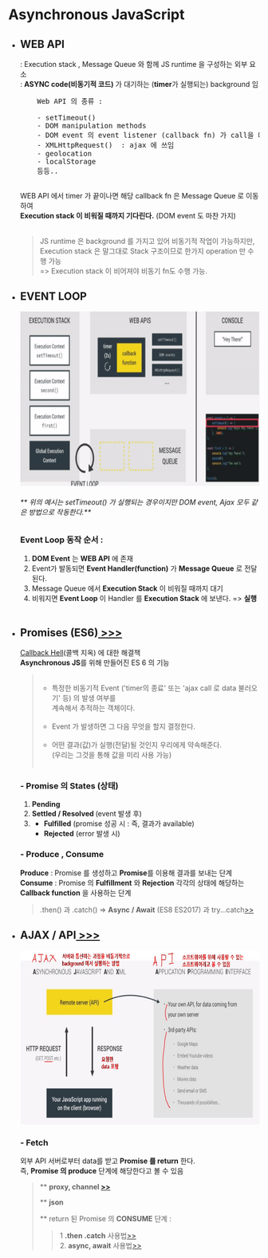 <h1>Asynchronous JavaScript</h1>

<ul>
    <li>
        <h2>WEB API</h2>
        <span> : Execution stack , Message Queue 와 함께 JS runtime 을 구성하는 외부 요소<br/></span>
        <span> : <strong>ASYNC code(비동기적 코드)</strong> 가 대기하는 (<strong>timer</strong>가 실행되는) background 임</span>
        <pre>
    Web API 의 종류 :</br>
    - setTimeout()
    - DOM manipulation methods
    - DOM event 의 event listener (callback fn) 가 call을 대기하는 곳
    - XMLHttpRequest()  : ajax 에 쓰임
    - geolocation
    - localStorage
    등등..
        </pre>
        <span>
            WEB API 에서 timer 가 끝이나면 해당 callback fn 은 Message Queue 로 이동하여<br/>
            <strong>Execution stack 이 비워질 때까지 기다린다.</strong> (DOM event 도 마찬 가지)
        </span></br>
        </br><BlockQuote>
            JS runtime 은 background 를 가지고 있어 비동기적 작업이 가능하지만,<br/>Execution stack 은 말그대로 Stack 구조이므로 한가지 operation 만 수행 가능</br>=> Execution stack 이 비어져야 비동기 fn도 수행 가능.
        </BlockQuote>
    </li>
    <li>
        <h2>EVENT LOOP</h2>
        <img src="image/WEB_API_ref.gif" height="350" width="auto" alt="Event Loop"/>
        <span>
            <h6>** 위의 예시는 setTimeout() 가 실행되는 경우이지만 DOM event, Ajax 모두 같은 방법으로 작동한다.**</h6>
        </span>
        <h3>Event Loop 동작 순서 :</h3>
        <ol>
            <li><strong>DOM Event</strong> 는 <strong>WEB API</strong> 에 존재</li>
            <li>Event가 발동되면 <strong>Event Handler(function)</strong> 가 <strong>Message Queue</strong> 로 전달된다.</li>
            <li>Message Queue 에서 <strong>Execution Stack</strong> 이 비워질 때까지 대기</li>
            <li>비워지면 <strong>Event Loop</strong> 이 Handler 를 <strong>Execution Stack</strong> 에 보낸다. => <strong>실행</strong></li>
        </ol>
        </br>
    </li>
    <li>
        <h2>Promises (ES6)<a href="https://github.com/seong7/js_TIL/blob/master/08-asynchronous-JS/asynchronous.html#L103"> >>></a></h2>
        <span><a href="https://github.com/seong7/js_TIL/blob/master/08-asynchronous-JS/asynchronous.html#L68">Callback Hell</a>(콜백 지옥) 에 대한 해결책<span><br/>
        <span><strong>Asynchronous JS</strong>를 위해 만들어진 ES 6 의 기능</span>
        <BlockQuote>
            <ul><br/>
                <li>
                    특정한 비동기적 Event ('timer의 종료' 또는 'ajax call 로 data 불러오기' 등) 의 발생 여부를<br/>
                      계속해서 추적하는 객체이다.
                </li><br/>
                <li>
                    Event 가 발생하면 그 다음 무엇을 할지 결정한다.
                </li><br/>
                <li>
                    어떤 결과(값)가 실행(전달)될 것인지 우리에게 약속해준다.</br>
                    (우리는 그것을 통해 값을 미리 사용 가능)
                </li><br/>
            </ul>
        </BlockQuote>
        <h3>- Promise 의 States (상태)</h3>
        <ol>
            <li>
                <strong>Pending</strong>
            </li>
            <li>
                <strong>Settled / Resolved </strong>
                (event 발생 후)
            </li>
            <li>
                <ul>
                    <li>
                        <strong>Fulfilled</strong> (promise 성공 시 : 즉, 결과가 available)
                    </li>
                    <li>
                        <strong>Rejected</strong> (error 발생 시)
                    </li>
                </ul>
            </li>
        </ol>
        <h3>- Produce , Consume</h3>
        <span><strong>Produce</strong> : Promise 를 생성하고 <strong>Promise</strong>를 이용해 결과를 보내는 단계</span><br/>
        <span><strong>Consume</strong> : Promise 의 <strong>Fulfillment</strong> 와 <strong>Rejection</strong> 각각의 상태에 해당하는 <strong>Callback function</strong> 을 사용하는 단계<br/></span>
        <blockquote>.then() 과 .catch() => <b>Async / Await</b> (ES8 ES2017) 과 try...catch<a href="https://github.com/seong7/js_TIL/blob/master/08-asynchronous-JS/asynchronous.html#L161">>></a></blockquote>
    </li>
    <li>
        <h2>AJAX / API<a href="https://github.com/seong7/js_TIL/blob/master/08-asynchronous-JS/asynchronous.html#L252"> >>></a></h2>
        <img src="image/ajax_api.PNG" height="350" width="auto" alt="AJAX / API"/>
        <h3>- Fetch</h3>
        <span>외부 API 서버로부터 data를 받고 <strong>Promise 를 return</strong> 한다.<br/>
        즉, <strong>Promise 의 produce</strong> 단계에 해당한다고 볼 수 있음</span><br/>
        <BlockQuote>
        <p>
            <span>** <strong>proxy, channel <a href="https://github.com/seong7/js_TIL/blob/master/08-asynchronous-JS/asynchronous.html#L275">>></a></strong>
        </p>
        <p>
            <span>** <strong>json </strong>
        </p>
        <p>
            <span>** return 된 Promise 의 <strong>CONSUME</strong> 단계 : </span>
            <BlockQuote>
            <span>
                1 <strong>.then .catch</strong> 사용법<a href="https://github.com/seong7/js_TIL/blob/master/08-asynchronous-JS/asynchronous.html#L161">>></a>
            </span><br/>
            <span>
                2. <strong>async, await</strong> 사용법<a href="https://github.com/seong7/js_TIL/blob/master/08-asynchronous-JS/asynchronous.html#L196">>></a>
            </span>
            </BlockQuote>
        </p>
        </BlockQuote>
    </li>
</ul>

